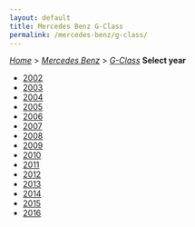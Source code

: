 ```yaml
---
layout: default
title: Mercedes Benz G-Class
permalink: /mercedes-benz/g-class/
---
```

[*Home*](/) > [*Mercedes Benz*](/mercedes-benz/) > [*G-Class*](/mercedes-benz/g-class/)
**Select year**
- [2002](/mercedes-benz/g-class/2002/)
- [2003](/mercedes-benz/g-class/2003/)
- [2004](/mercedes-benz/g-class/2004/)
- [2005](/mercedes-benz/g-class/2005/)
- [2006](/mercedes-benz/g-class/2006/)
- [2007](/mercedes-benz/g-class/2007/)
- [2008](/mercedes-benz/g-class/2008/)
- [2009](/mercedes-benz/g-class/2009/)
- [2010](/mercedes-benz/g-class/2010/)
- [2011](/mercedes-benz/g-class/2011/)
- [2012](/mercedes-benz/g-class/2012/)
- [2013](/mercedes-benz/g-class/2013/)
- [2014](/mercedes-benz/g-class/2014/)
- [2015](/mercedes-benz/g-class/2015/)
- [2016](/mercedes-benz/g-class/2016/)
